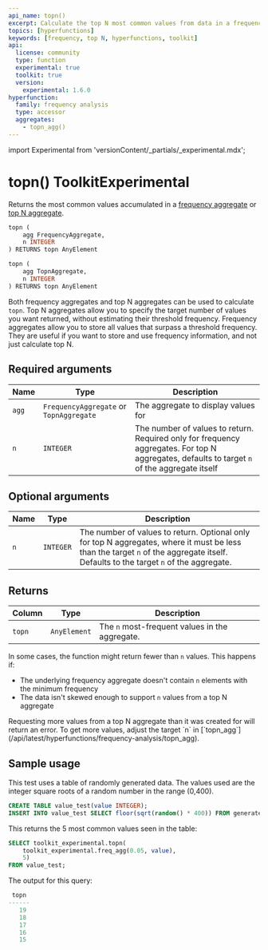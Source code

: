 ```yaml
---
api_name: topn()
excerpt: Calculate the top N most common values from data in a frequency or top N aggregate
topics: [hyperfunctions]
keywords: [frequency, top N, hyperfunctions, toolkit]
api:
  license: community
  type: function
  experimental: true
  toolkit: true
  version:
    experimental: 1.6.0
hyperfunction:
  family: frequency analysis
  type: accessor
  aggregates:
    - topn_agg()
---
```


import Experimental from 'versionContent/_partials/_experimental.mdx';

# topn()  <tag type="toolkit">Toolkit</tag><tag type="experimental-toolkit">Experimental</tag>

Returns the most common values accumulated in a [frequency aggregate][freq_agg]
or [top N aggregate][topn_agg].

```sql
topn (
    agg FrequencyAggregate,
    n INTEGER
) RETURNS topn AnyElement
```

```sql
topn (
    agg TopnAggregate,
    n INTEGER
) RETURNS topn AnyElement
```

Both frequency aggregates and top N aggregates can be used to calculate `topn`.
Top N aggregates allow you to specify the target number of values you want
returned, without estimating their threshold frequency. Frequency aggregates
allow you to store all values that surpass a threshold frequency. They are
useful if you want to store and use frequency information, and not just
calculate top N.

<Experimental />

## Required arguments

|Name|Type|Description|
|-|-|-|
|`agg`|`FrequencyAggregate` or `TopnAggregate`|The aggregate to display values for|
|`n`|`INTEGER`|The number of values to return. Required only for frequency aggregates. For top N aggregates, defaults to target `n` of the aggregate itself|

## Optional arguments

|Name|Type|Description|
|-|-|-|
|`n`|`INTEGER`|The number of values to return. Optional only for top N aggregates, where it must be less than the target `n` of the aggregate itself. Defaults to the target `n` of the aggregate.|

## Returns

|Column|Type|Description|
|-|-|-|
|`topn`|`AnyElement`|The `n` most-frequent values in the aggregate.|

In some cases, the function might return fewer than `n` values. This happens if:

*   The underlying frequency aggregate doesn't contain `n` elements with the
  minimum frequency
*   The data isn't skewed enough to support `n` values from a top N aggregate

<highlight type="warning">
Requesting more values from a top N aggregate than it was created for will return an
error. To get more values, adjust the target `n` in
[`topn_agg`](/api/latest/hyperfunctions/frequency-analysis/topn_agg).
</highlight>

## Sample usage

This test uses a table of randomly generated data. The values used are the
integer square roots of a random number in the range (0,400).

```sql
CREATE TABLE value_test(value INTEGER);
INSERT INTO value_test SELECT floor(sqrt(random() * 400)) FROM generate_series(1,100000);
```

This returns the 5 most common values seen in the table:

```sql
SELECT toolkit_experimental.topn(
    toolkit_experimental.freq_agg(0.05, value), 
    5) 
FROM value_test;
```

The output for this query:

```sql
 topn 
------
   19
   18
   17
   16
   15
```

[freq_agg]: /api/:currentVersion:/hyperfunctions/frequency-analysis/freq_agg/
[topn_agg]: /api/:currentVersion:/hyperfunctions/frequency-analysis/topn_agg/
